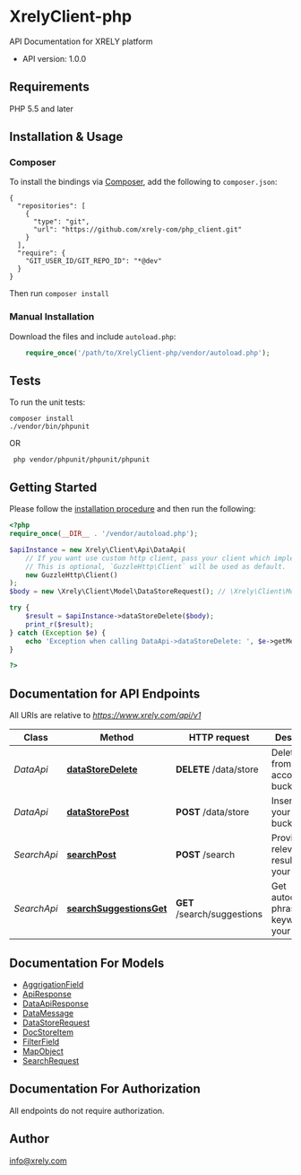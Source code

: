 # XrelyClient-php
API Documentation for XRELY platform


- API version: 1.0.0


## Requirements

PHP 5.5 and later

## Installation & Usage
### Composer

To install the bindings via [Composer](http://getcomposer.org/), add the following to `composer.json`:

```
{
  "repositories": [
    {
      "type": "git",
      "url": "https://github.com/xrely-com/php_client.git"
    }
  ],
  "require": {
    "GIT_USER_ID/GIT_REPO_ID": "*@dev"
  }
}
```

Then run `composer install`

### Manual Installation

Download the files and include `autoload.php`:

```php
    require_once('/path/to/XrelyClient-php/vendor/autoload.php');
```

## Tests

To run the unit tests:

```
composer install
./vendor/bin/phpunit
```
OR
```
 php vendor/phpunit/phpunit/phpunit
```


## Getting Started

Please follow the [installation procedure](#installation--usage) and then run the following:

```php
<?php
require_once(__DIR__ . '/vendor/autoload.php');

$apiInstance = new Xrely\Client\Api\DataApi(
    // If you want use custom http client, pass your client which implements `GuzzleHttp\ClientInterface`.
    // This is optional, `GuzzleHttp\Client` will be used as default.
    new GuzzleHttp\Client()
);
$body = new \Xrely\Client\Model\DataStoreRequest(); // \Xrely\Client\Model\DataStoreRequest | 

try {
    $result = $apiInstance->dataStoreDelete($body);
    print_r($result);
} catch (Exception $e) {
    echo 'Exception when calling DataApi->dataStoreDelete: ', $e->getMessage(), PHP_EOL;
}

?>
```

## Documentation for API Endpoints

All URIs are relative to *https://www.xrely.com/api/v1*

Class | Method | HTTP request | Description
------------ | ------------- | ------------- | -------------
*DataApi* | [**dataStoreDelete**](docs/Api/DataApi.md#datastoredelete) | **DELETE** /data/store | Delete data from your account bucket
*DataApi* | [**dataStorePost**](docs/Api/DataApi.md#datastorepost) | **POST** /data/store | Insert data to your account bucket
*SearchApi* | [**searchPost**](docs/Api/SearchApi.md#searchpost) | **POST** /search | Provides relevant result for your query
*SearchApi* | [**searchSuggestionsGet**](docs/Api/SearchApi.md#searchsuggestionsget) | **GET** /search/suggestions | Get autocomplete phrase or keywords for your query


## Documentation For Models

 - [AggrigationField](docs/Model/AggrigationField.md)
 - [ApiResponse](docs/Model/ApiResponse.md)
 - [DataApiResponse](docs/Model/DataApiResponse.md)
 - [DataMessage](docs/Model/DataMessage.md)
 - [DataStoreRequest](docs/Model/DataStoreRequest.md)
 - [DocStoreItem](docs/Model/DocStoreItem.md)
 - [FilterField](docs/Model/FilterField.md)
 - [MapObject](docs/Model/MapObject.md)
 - [SearchRequest](docs/Model/SearchRequest.md)


## Documentation For Authorization

 All endpoints do not require authorization.


## Author

info@xrely.com


